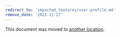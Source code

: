 ```yaml
---
redirect_to: 'impacted_features/user-profile.md'
remove_date: '2023-11-17'
---
```


This document was moved to [another location](impacted_features/user-profile.md).
